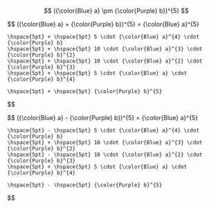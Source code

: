 $$
    ({\color{Blue} a} \pm {\color{Purple} b})^{5} 
$$

$$
    ({\color{Blue} a} + {\color{Purple} b})^{5} = {\color{Blue} a}^{5} 

    \hspace{5pt} + \hspace{5pt} 5 \cdot {\color{Blue} a}^{4} \cdot {\color{Purple} b}
    \hspace{5pt} + \hspace{5pt} 10 \cdot {\color{Blue} a}^{3} \cdot {\color{Purple} b}^{2} 
    \hspace{5pt} + \hspace{5pt} 10 \cdot {\color{Blue} a}^{2} \cdot {\color{Purple} b}^{3}
    \hspace{5pt} + \hspace{5pt} 5 \cdot {\color{Blue} a} \cdot {\color{Purple} b}^{4}   

    \hspace{5pt} + \hspace{5pt} {\color{Purple} b}^{5}
$$

$$
   ({\color{Blue} a} - {\color{Purple} b})^{5} = {\color{Blue} a}^{5} 

    \hspace{5pt} - \hspace{5pt} 5 \cdot {\color{Blue} a}^{4} \cdot {\color{Purple} b}
    \hspace{5pt} + \hspace{5pt} 10 \cdot {\color{Blue} a}^{3} \cdot {\color{Purple} b}^{2} 
    \hspace{5pt} - \hspace{5pt} 10 \cdot {\color{Blue} a}^{2} \cdot {\color{Purple} b}^{3}
    \hspace{5pt} + \hspace{5pt} 5 \cdot {\color{Blue} a} \cdot {\color{Purple} b}^{4}   

    \hspace{5pt} - \hspace{5pt} {\color{Purple} b}^{5} 
$$